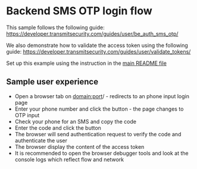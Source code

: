 # Backend SMS OTP login flow

This sample follows the following guide:
https://developer.transmitsecurity.com/guides/user/be_auth_sms_otp/

We also demonstrate how to validate the access token using the following guide:
https://developer.transmitsecurity.com/guides/user/validate_tokens/

Set up this example using the instruction in the [main README file](../README.md)

## Sample user experience

- Open a browser tab on <domain:port>/ - redirects to an phone input login page
- Enter your phone number and click the button - the page changes to OTP input
- Check your phone for an SMS and copy the code
- Enter the code and click the button
- The browser will send authentication request to verify the code and authenticate the user
- The browser display the content of the access token
- It is recommended to open the browser debugger tools and look at the console logs which reflect
  flow and network
